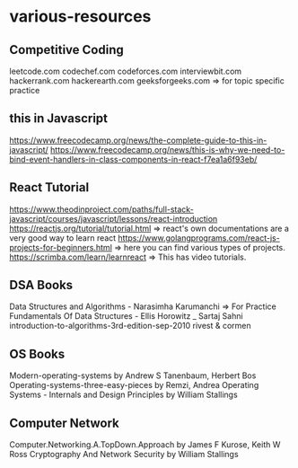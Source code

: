 # various-resources

## Competitive Coding
leetcode.com
codechef.com
codeforces.com
interviewbit.com
hackerrank.com
hackerearth.com
geeksforgeeks.com => for topic specific practice

## this in Javascript
https://www.freecodecamp.org/news/the-complete-guide-to-this-in-javascript/
https://www.freecodecamp.org/news/this-is-why-we-need-to-bind-event-handlers-in-class-components-in-react-f7ea1a6f93eb/

## React Tutorial
https://www.theodinproject.com/paths/full-stack-javascript/courses/javascript/lessons/react-introduction
https://reactjs.org/tutorial/tutorial.html => react's own documentations are a very good way to learn react
https://www.golangprograms.com/react-js-projects-for-beginners.html => here you can find various types of projects.
https://scrimba.com/learn/learnreact => This has video tutorials.

## DSA Books
Data Structures and Algorithms - Narasimha Karumanchi => For Practice
Fundamentals Of Data Structures - Ellis Horowitz _ Sartaj Sahni
introduction-to-algorithms-3rd-edition-sep-2010 rivest & cormen

## OS Books
Modern-operating-systems by Andrew S Tanenbaum, Herbert Bos
Operating-systems-three-easy-pieces by Remzi, Andrea
Operating Systems - Internals and Design Principles by William Stallings

## Computer Network
Computer.Networking.A.TopDown.Approach by James F Kurose, Keith W Ross
Cryptography And Network Security by William Stallings
